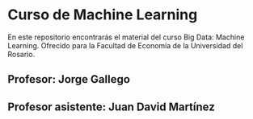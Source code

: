 # Curso de Machine Learning
En este repositorio encontrarás el material del curso Big Data: Machine Learning. Ofrecido para la Facultad de Economía de la Universidad del Rosario.

## Profesor: Jorge Gallego

## Profesor asistente: Juan David Martínez
